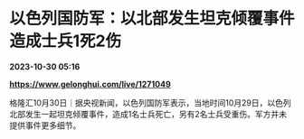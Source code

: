 # 以色列国防军：以北部发生坦克倾覆事件 造成士兵1死2伤

**2023-10-30 05:16**

**https://www.gelonghui.com/live/1271049**

格隆汇10月30日｜据央视新闻，以色列国防军表示，当地时间10月29日，以色列北部发生一起坦克倾覆事件，造成1名士兵死亡，另有2名士兵受重伤。军方并未提供事件更多细节。